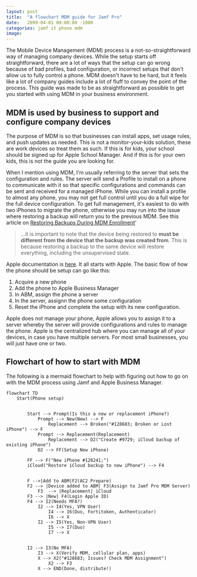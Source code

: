 ```yaml
---
layout: post
title:  "A flowchart MDM guide for Jamf Pro"
date:   2099-04-01 00:00:00 -1000
categories: jamf it phone mdm
image: 
---
```

The Mobile Device Management (MDM) process is a not-so-straightforward way of managing company devices. While the setup starts off straightforward, there are a lot of ways that the setup can go wrong because of bad profiles, bad configuration, or incorrect setups that don't allow us to fully control a phone. MDM doesn't have to be hard, but it feels like a lot of company guides include a lot of fluff to convey the point of the process. This guide was made to be as straightforward as possible to get you started with using MDM in your business environment.

## MDM is used by business to support and configure company devices

The purpose of MDM is so that businesses can install apps, set usage rules, and push updates as needed. This is not a monitor-your-kids solution, these are work devices so treat them as such. If this is for kids, your school should be signed up for Apple School Manager. And if this is for your own kids, this is not the guide you are looking for.

When I mention using MDM, I'm usually referring to the server that sets the configuration and rules. The server will send a Profile to install on a phone to communicate with it so that specific configurations and commands can be sent and received for a managed iPhone. While you can install a profile to almost any phone, you may not get full control until you do a full wipe for the full device configuration. To get full management, it's easiest to do with two iPhones to migrate the phone, otherwise you may run into the issue where restoring a backup will return you to the previous MDM. See this article on [Restoring Backups During MDM Enrollment](https://support.codeproof.com/mdm-device-enrollment/backup-restore-mdm-migration)'

  >...it is important to note that the device being restored to **must be different from the device that the backup was created from**. This is because restoring a backup to the same device will restore everything, including the unsupervised state.

Apple documentation is [here](https://support.apple.com/en-us/HT207516). It all starts with Apple. The basic flow of how the phone should be setup can go like this:

1. Acquire a new phone
2. Add the phone to Apple Business Manager
3. In ABM, assign the phone a server
4. In the server, assignn the phone some configuration
5. Reset the iPhone and complete the setup with its new configuration.

Apple does not manage your phone, Apple allows you to assign it to a server whereby the server will provide configurations and rules to manage the phone. Apple is the centralized hub where you can manage all of your devices, in case you have multiple servers. For most small businesses, you will just have one or two.

## Flowchart of how to start with MDM

The following is a mermaid flowchart to help with figuring out how to go on with the MDM process using Jamf and Apple Business Manager.

```mermaid
flowchart TD
    Start(Phone setup)
        

        Start --> Prompt(Is this a new or replacement iPhone?)
            Prompt --> New(New) --> F
                Replacement --> Broken("#128683; Broken or Lost iPhone") --> F
            Prompt --> Replacement(Replacement)
                Replacement --> D2("Create #9729; iCloud backup of existing iPhone")
            D2 --> FF(Setup New iPhone)
    
        FF --> F("New iPhone #128241;")
        iCloud("Restore iCloud backup to new iPhone") --> F4


        F -->|Add to ABM|F2(AC2 Prepare)
        F2 --> |Device added to ABM| F3(Assign to Jamf Pro MDM Server)
            F3  --> |Replacement| iCloud
        F3 --> |New| F4(Login Apple ID)
        F4 --> I2(Needs MFA?)
            I2 --> I4(Yes, VPN User)
                I4 --> I6(Duo, Fortitoken, Authenticator)
                I6 --> X
            I2 --> I5(Yes, Non-VPN User)
                I5 --> I7(Duo)
                I7 --> X


        I2 --> I3(No MFA)
            I3 --> X(Verify MDM, cellular plan, apps)
            X --> X2("#128683; Issues? Check MDM Assignment")
                X2 --> F3
            X --> END(Done, distribute!)
```